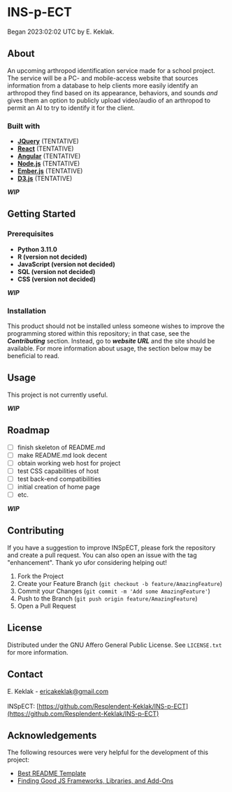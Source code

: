 # INS-p-ECT
Began 2023:02:02 UTC by E. Keklak.

## About
An upcoming arthropod identification service made for a school project. The service will be a PC- and mobile-access website that sources information from a database to help clients more easily identify an arthropod they find based on its appearance, behaviors, and sounds <i>and</i> gives them an option to publicly upload video/audio of an arthropod to permit an AI to try to identify it for the client.
### Built with
* **[JQuery](http://jquery.com)** (TENTATIVE)
* **[React](https://reactjs.org)** (TENTATIVE)
* **[Angular](https://angular.io)** (TENTATIVE)
* **[Node.js](https://nodejs.org/en/)** (TENTATIVE)
* **[Ember.js](https://emberjs.com)** (TENTATIVE)
* **[D3.js](https://d3js.org)** (TENTATIVE)

***WIP***
## Getting Started
### Prerequisites
* **Python 3.11.0**
* **R (version not decided)**
* **JavaScript (version not decided)**
* **SQL (version not decided)**
* **CSS (version not decided)**

***WIP***
### Installation
This product should not be installed unless someone wishes to improve the programming stored within this repository; in that case, see the ***Contributing*** section. Instead, go to ***website URL*** and the site should be available. For more information about usage, the section below may be beneficial to read.
## Usage
This project is not currently useful.

***WIP***
## Roadmap
 - [ ] finish skeleton of README.md
 - [ ] make README.md look decent
 - [ ] obtain working web host for project
 - [ ] test CSS capabilities of host
 - [ ] test back-end compatibilities
 - [ ] initial creation of home page
 - [ ] etc.

***WIP***
## Contributing
If you have a suggestion to improve INSpECT, please fork the repository and create a pull request. You can also open an issue with the tag "enhancement". Thank yo ufor considering helping out!

1. Fork the Project
2. Create your Feature Branch (`git checkout -b feature/AmazingFeature`)
3. Commit your Changes (`git commit -m 'Add some AmazingFeature'`)
4. Push to the Branch (`git push origin feature/AmazingFeature`)
5. Open a Pull Request
## License
Distributed under the GNU Affero General Public License. See `LICENSE.txt` for more information.
## Contact
E. Keklak - ericakeklak@gmail.com<br><br>INSpECT: [https://github.com/Resplendent-Keklak/INS-p-ECT](https://github.com/Resplendent-Keklak/INS-p-ECT)
## Acknowledgements
The following resources were very helpful for the development of this project:
 - [Best README Template](https://github.com/othneildrew/Best-README-Template)
 - [Finding Good JS Frameworks, Libraries, and Add-Ons](https://newrelic.com/blog/best-practices/best-javascript-libraries-frameworks)
